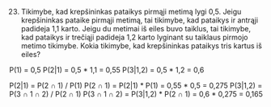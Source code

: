 23. Tikimybe, kad krepšininkas pataikys pirmąji metimą lygi 0,5. Jeigu krepšininkas pataike
pirmąji metimą, tai tikimybe, kad pataikys ir antrąji padideja 1,1 karto. Jeigu du metimai iš eiles
buvo taiklus, tai tikimybe, kad pataikys ir trečiąji padideja 1,2 karto lyginant su taiklaus pirmojo
metimo tikimybe. Kokia tikimybe, kad krepšininkas pataikys tris kartus iš eiles?

P(1) = 0,5
P(2|1) = 0,5 * 1,1 = 0,55
P(3|1,2) = 0,5 * 1,2 = 0,6


P(2|1) = P(2 ∩ 1) / P(1)
P(2 ∩ 1) = P(2|1) * P(1) = 0,55 * 0,5 = 0,275 
P(3|1,2) = P(3 ∩ 1 ∩ 2) / P(2 ∩ 1)
P(3 ∩ 1 ∩ 2) = P(3|1,2) * P(2 ∩ 1) = 0,6 * 0,275 = 0,165